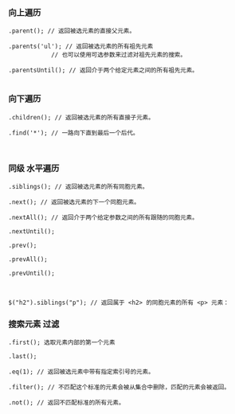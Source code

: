 

### 向上遍历

```
.parent(); // 返回被选元素的直接父元素。

.parents('ul'); // 返回被选元素的所有祖先元素
            // 也可以使用可选参数来过滤对祖先元素的搜索。

.parentsUntil(); // 返回介于两个给定元素之间的所有祖先元素。


```





### 向下遍历

```
.children(); // 返回被选元素的所有直接子元素。

.find('*'); // 一路向下直到最后一个后代。



```

### 同级 水平遍历

```
.siblings(); // 返回被选元素的所有同胞元素。

.next(); // 返回被选元素的下一个同胞元素。

.nextAll(); // 返回介于两个给定参数之间的所有跟随的同胞元素。

.nextUntil();

.prev();

.prevAll();

.prevUntil();


```

```

$("h2").siblings("p"); // 返回属于 <h2> 的同胞元素的所有 <p> 元素：
```


### 搜索元素 过滤

```
.first(); 选取元素内部的第一个元素

.last();

.eq(1); // 返回被选元素中带有指定索引号的元素。

.filter(); // 不匹配这个标准的元素会被从集合中删除，匹配的元素会被返回。

.not(); // 返回不匹配标准的所有元素。
```






















































































